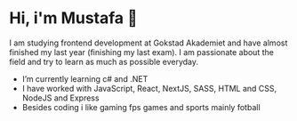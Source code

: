 <h1>
  Hi, i'm Mustafa 👋
</h1>

I am studying frontend development at Gokstad Akademiet and have almost finished my last year (finishing my last exam). I am passionate about the field and try to learn as much as possible everyday.

- I’m currently learning c# and .NET
- I have worked with JavaScript, React, NextJS, SASS, HTML and CSS, NodeJS and Express
- Besides coding i like gaming fps games and sports mainly fotball

<!--
**mobak88/mobak88** is a ✨ _special_ ✨ repository because its `README.md` (this file) appears on your GitHub profile.

Here are some ideas to get you started:

- 🔭 I’m currently working on ...
- 🌱 I’m currently learning ...
- 👯 I’m looking to collaborate on ...
- 🤔 I’m looking for help with ...
- 💬 Ask me about ...
- 📫 How to reach me: ...
- 😄 Pronouns: ...
- ⚡ Fun fact: ...
-->
